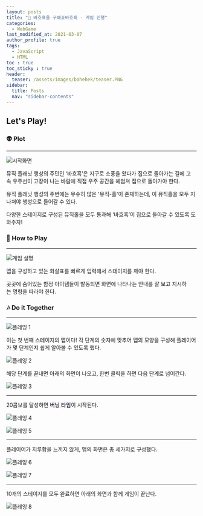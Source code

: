 ```yaml
---
layout: posts
title: "👾 바흐흑을 구해죠바흐흑 - 게임 진행"
categories:
  - WebGame
last_modified_at: 2021-03-07
author_profile: true
tags:
  - JavaScript
  - HTML
toc : true
toc_sticky : true
header:
  teaser: /assets/images/bahehek/teaser.PNG
sidebar:
  title: Posts
  nav: "sidebar-contents"
---
```


## Let's Play!


### 👽 Plot
-----

![시작화면](/assets/image/bahehek/start.PNG)

뮤직 플래닛 행성의 주민인 ‘바흐흑’은 지구로 소풍을 왔다가 집으로 돌아가는 길에 고속 우주선이 고장이 나는 바람에 직접 우주 공간을 헤엄쳐 집으로 돌아가야 한다.

뮤직 플래닛 행성의 주변에는 무수히 많은 '뮤직-홀'이 존재하는데, 이 뮤직홀을 모두 지나쳐야 행성으로 들어갈 수 있다. 

다양한 스테이지로 구성된 뮤직홀을 모두 통과해 ‘바흐흑’이 집으로 돌아갈 수 있도록 도와주자!


### 💫 How to Play

-----

![게임 설명](/assets/image/bahehek/howto.PNG)

맵을 구성하고 있는 화살표를 빠르게 입력해서 스테이지를 깨야 한다.

곳곳에 숨어있는 함정 아이템들이 발동되면 화면에 나타나는 안내를 잘 보고 지시하는 명령을 따라야 한다. 



### 🎶 Do it Together

-----

![플레잉 1](/assets/image/bahehek/map1.PNG)

이는 첫 번째 스테이지의 맵이다! 각 단계의 숫자에 맞추어 맵의 모양을 구성해 플레이어가 몇 단계인지 쉽게 알아볼 수 있도록 했다.


![플레잉 2](/assets/image/bahehek/ing.PNG)

해당 단계를 끝내면 아래의 화면이 나오고, 한번 클릭을 하면 다음 단계로 넘어간다.

![플레잉 3](/assets/image/bahehek/clear.PNG)

-----

20콤보를 달성하면 <mark style='background-color: #f5f0ff'>버닝 타임</mark>이 시작된다.

![플레잉 4](/assets/image/bahehek/combo.PNG)

![플레잉 5](/assets/image/bahehek/combo2.PNG)

-------

플레이어가 지루함을 느끼지 않게, 맵의 화면은 총 세가지로 구성했다.

![플레잉 6](/assets/image/bahehek/map2.PNG)

![플레잉 7](/assets/image/bahehek/map3-2.PNG)

-----

10개의 스테이지를 모두 완료하면 아래의 화면과 함께 게임이 끝난다.

![플레잉 8](/assets/image/bahehek/end.PNG)
